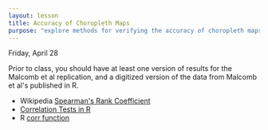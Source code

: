 ```yaml
---
layout: lesson
title: Accuracy of Choropleth Maps
purpose: "explore methods for verifying the accuracy of choropleth maps"
---
```


Friday, April 28

Prior to class, you should have at least one version of results for the Malcomb et al replication, and a digitized version of the data from Malcomb et al's published in R.

- Wikipedia [Spearman's Rank Coefficient](https://en.wikipedia.org/wiki/Spearman%27s_rank_correlation_coefficient)
- [Correlation Tests in R](http://www.sthda.com/english/wiki/correlation-test-between-two-variables-in-r)
- R [corr function](https://www.rdocumentation.org/packages/emulator/versions/1.2-20/topics/corr)